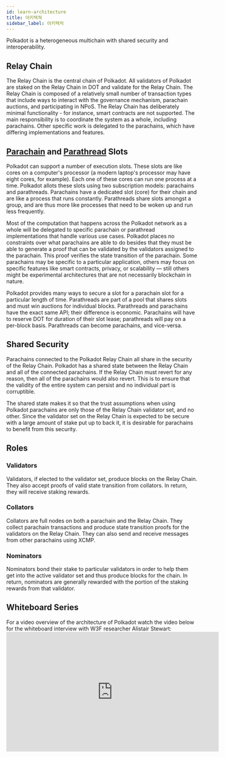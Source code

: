 ```yaml
---
id: learn-architecture
title: 아키텍쳐
sidebar_label: 아키텍처
---
```


Polkadot is a heterogeneous multichain with shared security and interoperability.

## Relay Chain

The Relay Chain is the central chain of Polkadot. All validators of Polkadot are staked on the Relay Chain in DOT and validate for the Relay Chain. The Relay Chain is composed of a relatively small number of transaction types that include ways to interact with the governance mechanism, parachain auctions, and participating in NPoS. The Relay Chain has deliberately minimal functionality - for instance, smart contracts are not supported. The main responsibility is to coordinate the system as a whole, including parachains. Other specific work is delegated to the parachains, which have differing implementations and features.

## [Parachain](learn-parachains) and [Parathread](learn-parathreads) Slots

Polkadot can support a number of execution slots. These slots are like cores on a computer's processor (a modern laptop's processor may have eight cores, for example). Each one of these cores can run one process at a time. Polkadot allots these slots using two subscription models: parachains and parathreads. Parachains have a dedicated slot (core) for their chain and are like a process that runs constantly. Parathreads share slots amongst a group, and are thus more like processes that need to be woken up and run less frequently.

Most of the computation that happens across the Polkadot network as a whole will be delegated to specific parachain or parathread implementations that handle various use cases. Polkadot places no constraints over what parachains are able to do besides that they must be able to generate a proof that can be validated by the validators assigned to the parachain. This proof verifies the state transition of the parachain. Some parachains may be specific to a particular application, others may focus on specific features like smart contracts, privacy, or scalability &mdash; still others might be experimental architectures that are not necessarily blockchain in nature.

Polkadot provides many ways to secure a slot for a parachain slot for a particular length of time. Parathreads are part of a pool that shares slots and must win auctions for individual blocks. Parathreads and parachains have the exact same API; their difference is economic. Parachains will have to reserve DOT for duration of their slot lease; parathreads will pay on a per-block basis. Parathreads can become parachains, and vice-versa.

## Shared Security

Parachains connected to the Polkadot Relay Chain all share in the security of the Relay Chain. Polkadot has a shared state between the Relay Chain and all of the connected parachains. If the Relay Chain must revert for any reason, then all of the parachains would also revert. This is to ensure that the validity of the entire system can persist and no individual part is corruptible.

The shared state makes it so that the trust assumptions when using Polkadot parachains are only those of the Relay Chain validator set, and no other. Since the validator set on the Relay Chain is expected to be secure with a large amount of stake put up to back it, it is desirable for parachains to benefit from this security.

## Roles

### Validators

Validators, if elected to the validator set, produce blocks on the Relay Chain. They also accept proofs of valid state transition from collators. In return, they will receive staking rewards.

### Collators

Collators are full nodes on both a parachain and the Relay Chain. They collect parachain transactions and produce state transition proofs for the validators on the Relay Chain. They can also send and receive messages from other parachains using XCMP.

### Nominators

Nominators bond their stake to particular validators in order to help them get into the active validator set and thus produce blocks for the chain. In return, nominators are generally rewarded with the portion of the staking rewards from that validator.

## Whiteboard Series

For a video overview of the architecture of Polkadot watch the video below for the whiteboard interview with W3F researcher Alistair Stewart: <iframe width="560" height="315" src="https://www.youtube.com/embed/xBfC6uTjvbM" frameborder="0" allow="accelerometer; autoplay; encrypted-media; gyroscope; picture-in-picture" allowfullscreen mark="crwd-mark"></iframe>
